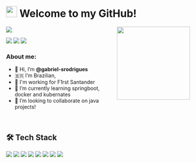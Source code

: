 <h1><img src="https://emojis.slackmojis.com/emojis/images/1531849430/4246/blob-sunglasses.gif?1531849430" width="30"/>  Welcome to my GitHub! </h1>

<img align='right' src='https://media.tenor.com/MCnMLxHDdGgAAAAd/sideeye.gif' width='200'>

<img src="https://img.shields.io/static/v1?label=Overview&message=gabriel-srodrigues&color=e07a5f&style=for-the-badge&logo=GitHub">

<a href="https://www.linkedin.com/in/gabriel-rodrigues-k2k"><img src="https://img.shields.io/badge/linkedin-0077B5.svg?style=for-the-badge&logo=linkedin&logoColor=white"></a>
<a href="https://www.instagram.com/g4rodrigues_/"><img src="https://img.shields.io/badge/instagram-E4405F.svg?style=for-the-badge&logo=instagram&logoColor=white"></a>
<a href="mailto:gabriel.srodrigues.006@gmail.com"><img src="https://img.shields.io/badge/e‑mail-D14836.svg?style=for-the-badge&logo=GMail&logoColor=white"></a>

### About me:

- 👋 Hi, I’m <b>@gabriel-srodrigues</b>
- :brazil: I’m Brazilian,
- :construction_worker: I'm working for F1rst Santander
- 🌱 I’m currently learning springboot, docker and kubernates
- 💞️ I’m looking to collaborate on java projects!

<br />

## 🛠 Tech Stack

<p>
  <img src="https://img.shields.io/badge/javascript%20-%23323330.svg?&style=for-the-badge&logo=javascript&logoColor=yellow"/>
  <img src="https://img.shields.io/badge/typescript%20-%23323330.svg?&style=for-the-badge&logo=typescript&logoColor=white"/>
  <img src="https://img.shields.io/badge/react%20-%23323330.svg?&style=for-the-badge&logo=react&logoColor=%2361DAFB"/>
  <img src="https://img.shields.io/badge/Java%20-%23323330.svg?&style=for-the-badge&logo=java&logoColor=white"/>
  <img src="https://img.shields.io/badge/SpringBoot%20-%23323330.svg?&style=for-the-badge&logo=springboot&logoColor=white"/>
  <img src="https://img.shields.io/badge/Docker%20-%23323330.svg?&style=for-the-badge&logo=docker&logoColor=white"/>
  <img src="https://img.shields.io/badge/NOSQL%20-%23323330.svg?&style=for-the-badge&logo=mongodb&logoColor=white"/>
  <img src="https://img.shields.io/badge/SQL%20-%23323330.svg?&style=for-the-badge&logo=mysql&logoColor=white"/>
</p>


